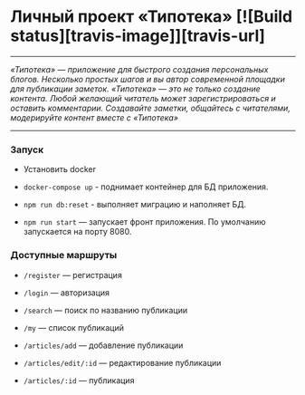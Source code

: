 # Личный проект «Типотека» [![Build status][travis-image]][travis-url]

---

_«Типотека» — приложение для быстрого создания персональных блогов. Несколько простых шагов и вы автор современной площадки для публикации заметок. «Типотека» — это не только создание контента. Любой желающий читатель может зарегистрироваться и оставить комментарии. Создавайте заметки, общайтесь с читателями, модерируйте контент вместе с «Типотека»_

---

### Запуск

- Установить docker

- `docker-compose up` - поднимает контейнер для БД приложения.

- `npm run db:reset` - выполняет миграцию и наполняет БД.

- `npm run start` — запускает фронт приложения. По умолчанию запускается на порту 8080.


### Доступные маршруты

- `/register` — регистрация

- `/login` — авторизация

- `/search` — поиск по названию публикации

- `/my` — список публикаций

- `/articles/add` — добавление публикации

- `/articles/edit/:id` — редактирование публикации

- `/articles/:id` — публикация
